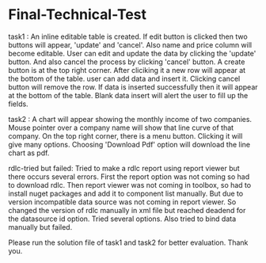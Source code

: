 # Final-Technical-Test
task1 :
An inline editable table is created. If edit button is clicked then two buttons will appear, 'update' and 'cancel'. Also name and price column will become editable. User can edit and update the data by clicking the 'update' button. And also cancel the process by clicking 'cancel' button.
A create button is at the top right corner. After cliciking it a new row will appear at the bottom of the table. user can add data and insert it. Clicking cancel button will remove the row. If data is inserted successfully then it will appear at the bottom of the table. Blank data insert will alert the user to fill up the fields.

task2 :
A chart will appear showing the monthly income of two companies. Mouse pointer over a company name will show that line curve of that company. On the top right corner, there is a menu button. Clicking it will give many options. Choosing 'Download Pdf' option will download the line chart as pdf.

rdlc-tried but failed:
Tried to make a rdlc report using report viewer but there occurs several errors. First the report option was not coming so had to download rdlc. Then report viewer was not coming in toolbox, so had to install nuget packages and add it to component list manually. But due to version incompatible data source was not coming in report viewer. So changed the version of rdlc manually in xml file but reached deadend for the datasource id option. Tried several options. Also tried to bind data manually but failed.

Please run the solution file of task1 and task2 for better evaluation.
Thank you.
